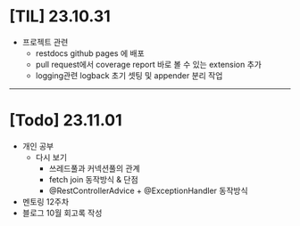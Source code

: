 # [TIL] 23.10.31

* 프로젝트 관련
    * restdocs github pages 에 배포
    * pull request에서 coverage report 바로 볼 수 있는 extension 추가
    * logging관련 logback 초기 셋팅 및 appender 분리 작업
---

# [Todo] 23.11.01
* 개인 공부 
  * 다시 보기
    * 쓰레드풀과 커넥션풀의 관계
    * fetch join 동작방식 & 단점
    * @RestControllerAdvice + @ExceptionHandler 동작방식
* 멘토링 12주차
* 블로그 10월 회고록 작성 